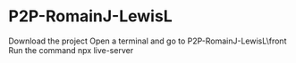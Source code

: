 # P2P-RomainJ-LewisL

Download the project
Open a terminal and go to P2P-RomainJ-LewisL\front
Run the command npx live-server
